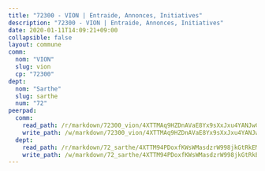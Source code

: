```yaml
---
title: "72300 - VION | Entraide, Annonces, Initiatives"
description: "72300 - VION | Entraide, Annonces, Initiatives"
date: 2020-01-11T14:09:21+09:00
collapsible: false
layout: commune
comm:
  nom: "VION"
  slug: vion
  cp: "72300"
dept:
  nom: "Sarthe"
  slug: sarthe
  num: "72"
peerpad:
  comm:
    read_path: /r/markdown/72300_vion/4XTTMAq9HZDnAVaE8Yx9sXxJxu4YANJwCxKfF6czVywZrv16T
    write_path: /w/markdown/72300_vion/4XTTMAq9HZDnAVaE8Yx9sXxJxu4YANJwCxKfF6czVywZrv16T-K3TgU9yuqCKfj18PsHvujfkqqso6cPbqypoAXJbi1RS5yoZq1SDy14TKp9BQrYBUR4vNagyh4iGB8FkrsWkfP3bUwXmXbTaaQundSGLDHcw2hQ2EX1TfLm75r7yidVzACxtezaAF
  dept:
    read_path: /r/markdown/72_sarthe/4XTTM94PDoxfKWsWMasdzrW998jkGtRkEM3CSUC42xSpuJKZ5
    write_path: /w/markdown/72_sarthe/4XTTM94PDoxfKWsWMasdzrW998jkGtRkEM3CSUC42xSpuJKZ5-K3TgTpjFyG67yVeuXvSAfSYzY4Yx2FMtDhgpv5HM2EDBJRVMn95z33xx4XjRNYNVaVsBPQ1t4pG9MoyNqwTqa8mcnEUB8rK4BMVbvUhCtGWCPSFnDCaT8GJTyimDgsCirLN3zswh
---
```


